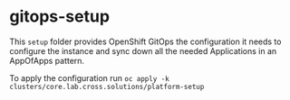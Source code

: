 # gitops-setup

This `setup` folder provides OpenShift GitOps the configuration it needs to configure the instance and sync down all the needed Applications in an AppOfApps pattern.

To apply the configuration run `oc apply -k clusters/core.lab.cross.solutions/platform-setup`
